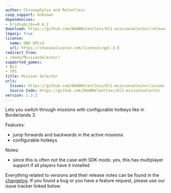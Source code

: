 ```yaml
---
author: Chronophylos and Relentless
coop_support: Unknown
dependencies:
- EridiumLib>=0.4.2
download: https://github.com/DAmNRelentless/bl2-missionselector/releases/tag/v1.3.2
legacy: true
license:
  name: GNU GPLv3
  url: https://choosealicense.com/licenses/gpl-3.0
redirect_from:
- /mods/MissionSelector/
supported_games:
- BL2
- TPS
title: Mission Selector
urls:
  Issues: https://github.com/DAmNRelentless/bl2-missionselector/issues
  Source Code: https://github.com/DAmNRelentless/bl2-missionselector
version: 1.3.2
---
```

Lets you switch through missions with configurable hotkeys like in Borderlands 3.

Features:
- jump forwards and backwards in the active missions
- configurable hotkeys

Notes:
- since this is often not the case with SDK mods: yes, this has multiplayer support if all players have it installed

Everything related to versions and their release notes can be found in the [changelog](https://github.com/DAmNRelentless/bl2-missionselector/blob/main/CHANGELOG.md).
If you found a bug or you have a feature request, please use our issue tracker linked below.